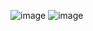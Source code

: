 ![image](https://user-images.githubusercontent.com/37383368/158303751-589774f3-567f-4822-b9ee-3b3a1f5890bc.png)
![image](https://user-images.githubusercontent.com/37383368/158303891-60d51789-0f25-46c9-adb4-6c6ad9d764b7.png)
